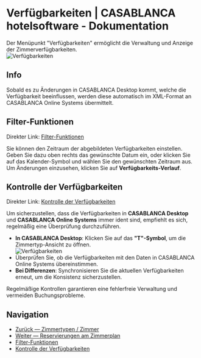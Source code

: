 # Verfügbarkeiten | CASABLANCA hotelsoftware - Dokumentation

Der Menüpunkt "Verfügbarkeiten" ermöglicht die Verwaltung und Anzeige der Zimmerverfügbarkeiten.  
![Verfügbarkeiten](https://docs.casablanca.at/assets/images/navi_01-4ba95fe8475cd1782f3f108ff65bfd9a.png "CASABLANCA Verfügbarkeiten")

## Info

Sobald es zu Änderungen in CASABLANCA Desktop kommt, welche die Verfügbarkeit beeinflussen, werden diese automatisch im XML-Format an CASABLANCA Online Systems übermittelt.

## Filter-Funktionen

Direkter Link: [Filter-Funktionen](https://docs.casablanca.at/cloud/rooms/verfuegbarkeiten/#filter-funktionen)

Sie können den Zeitraum der abgebildeten Verfügbarkeiten einstellen. Geben Sie dazu oben rechts das gewünschte Datum ein, oder klicken Sie auf das Kalender-Symbol und wählen Sie den gewünschten Zeitraum aus.  
Um Änderungen einzusehen, klicken Sie auf **Verfügbarkeits-Verlauf**.

## Kontrolle der Verfügbarkeiten

Direkter Link: [Kontrolle der Verfügbarkeiten](https://docs.casablanca.at/cloud/rooms/verfuegbarkeiten/#kontrolle-der-verfuegbarkeiten)

Um sicherzustellen, dass die Verfügbarkeiten in **CASABLANCA Desktop** und **CASABLANCA Online Systems** immer ident sind, empfiehlt es sich, regelmäßig eine Überprüfung durchzuführen.

* **In CASABLANCA Desktop**: Klicken Sie auf das **"T"-Symbol**, um die Zimmertyp-Ansicht zu öffnen.  
  ![Verfügbarkeiten](https://docs.casablanca.at/assets/images/c_desktop-fcf233402ff0a75f1bd77cab6dd3149c.png "CASABLANCA Verfügbarkeiten")
* Überprüfen Sie, ob die Verfügbarkeiten mit den Daten in CASABLANCA Online Systems übereinstimmen.
* **Bei Differenzen**: Synchronisieren Sie die aktuellen Verfügbarkeiten erneut, um die Konsistenz sicherzustellen.

Regelmäßige Kontrollen garantieren eine fehlerfreie Verwaltung und vermeiden Buchungsprobleme.

## Navigation

* [Zurück — Zimmertypen / Zimmer](https://docs.casablanca.at/cloud/rooms/room_types/)
* [Weiter — Reservierungen am Zimmerplan](https://docs.casablanca.at/cloud/rooms/bookings/)
* [Filter-Funktionen](https://docs.casablanca.at/cloud/rooms/verfuegbarkeiten/#filter-funktionen)
* [Kontrolle der Verfügbarkeiten](https://docs.casablanca.at/cloud/rooms/verfuegbarkeiten/#kontrolle-der-verfuegbarkeiten)